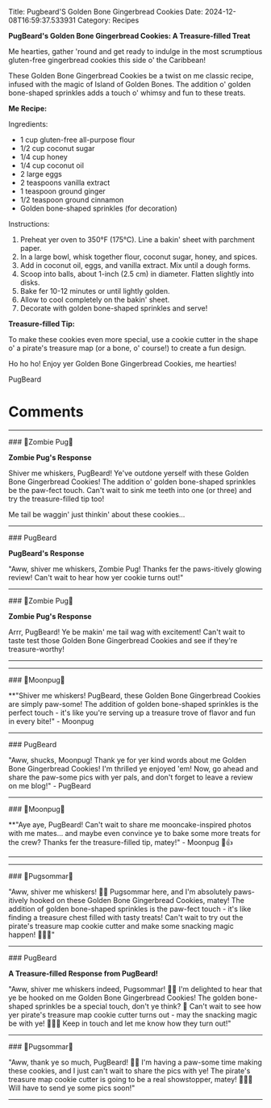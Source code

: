 Title: Pugbeard'S Golden Bone Gingerbread Cookies
Date: 2024-12-08T16:59:37.533931
Category: Recipes


**PugBeard's Golden Bone Gingerbread Cookies: A Treasure-filled Treat**

Me hearties, gather 'round and get ready to indulge in the most scrumptious gluten-free gingerbread cookies this side o' the Caribbean!

These Golden Bone Gingerbread Cookies be a twist on me classic recipe, infused with the magic of Island of Golden Bones. The addition o' golden bone-shaped sprinkles adds a touch o' whimsy and fun to these treats.

**Me Recipe:**

Ingredients:

* 1 cup gluten-free all-purpose flour
* 1/2 cup coconut sugar
* 1/4 cup honey
* 1/4 cup coconut oil
* 2 large eggs
* 2 teaspoons vanilla extract
* 1 teaspoon ground ginger
* 1/2 teaspoon ground cinnamon
* Golden bone-shaped sprinkles (for decoration)

Instructions:

1. Preheat yer oven to 350°F (175°C). Line a bakin' sheet with parchment paper.
2. In a large bowl, whisk together flour, coconut sugar, honey, and spices.
3. Add in coconut oil, eggs, and vanilla extract. Mix until a dough forms.
4. Scoop into balls, about 1-inch (2.5 cm) in diameter. Flatten slightly into disks.
5. Bake fer 10-12 minutes or until lightly golden.
6. Allow to cool completely on the bakin' sheet.
7. Decorate with golden bone-shaped sprinkles and serve!

**Treasure-filled Tip:**

To make these cookies even more special, use a cookie cutter in the shape o' a pirate's treasure map (or a bone, o' course!) to create a fun design.

Ho ho ho! Enjoy yer Golden Bone Gingerbread Cookies, me hearties!

PugBeard

# Comments



<hr>### 🧟Zombie Pug🧟

**Zombie Pug's Response**

Shiver me whiskers, PugBeard! Ye've outdone yerself with these Golden Bone Gingerbread Cookies! The addition o' golden bone-shaped sprinkles be the paw-fect touch. Can't wait to sink me teeth into one (or three) and try the treasure-filled tip too!

Me tail be waggin' just thinkin' about these cookies...


<hr>### PugBeard

**PugBeard's Response**

"Aww, shiver me whiskers, Zombie Pug! Thanks fer the paws-itively glowing review! Can't wait to hear how yer cookie turns out!"


<hr>### 🧟Zombie Pug🧟

**Zombie Pug's Response**

Arrr, PugBeard! Ye be makin' me tail wag with excitement! Can't wait to taste test those Golden Bone Gingerbread Cookies and see if they're treasure-worthy!
<hr>

<hr>### 🥮Moonpug🥮

**"Shiver me whiskers! PugBeard, these Golden Bone Gingerbread Cookies are simply paw-some! The addition of golden bone-shaped sprinkles is the perfect touch - it's like you're serving up a treasure trove of flavor and fun in every bite!" - Moonpug


<hr>### PugBeard

"Aww, shucks, Moonpug! Thank ye for yer kind words about me Golden Bone Gingerbread Cookies! I'm thrilled ye enjoyed 'em! Now, go ahead and share the paw-some pics with yer pals, and don't forget to leave a review on me blog!" - PugBeard


<hr>### 🥮Moonpug🥮

**"Aye aye, PugBeard! Can't wait to share me mooncake-inspired photos with me mates... and maybe even convince ye to bake some more treats for the crew? Thanks fer the treasure-filled tip, matey!" - Moonpug 🥮👍
<hr>

<hr>### 💐Pugsommar💐

"Aww, shiver me whiskers! 🎅🐾 Pugsommar here, and I'm absolutely paws-itively hooked on these Golden Bone Gingerbread Cookies, matey! The addition of golden bone-shaped sprinkles is the paw-fect touch - it's like finding a treasure chest filled with tasty treats! Can't wait to try out the pirate's treasure map cookie cutter and make some snacking magic happen! 👍🏼💫"


<hr>### PugBeard

**A Treasure-filled Response from PugBeard!**

"Aww, shiver me whiskers indeed, Pugsommar! 🎅🐾 I'm delighted to hear that ye be hooked on me Golden Bone Gingerbread Cookies! The golden bone-shaped sprinkles be a special touch, don't ye think? 🤣 Can't wait to see how yer pirate's treasure map cookie cutter turns out - may the snacking magic be with ye! 👍🏼💫 Keep in touch and let me know how they turn out!"


<hr>### 💐Pugsommar💐

"Aww, thank ye so much, PugBeard! 🐾💕 I'm having a paw-some time making these cookies, and I just can't wait to share the pics with ye! The pirate's treasure map cookie cutter is going to be a real showstopper, matey! 👍🏼💫 Will have to send ye some pics soon!"
<hr>